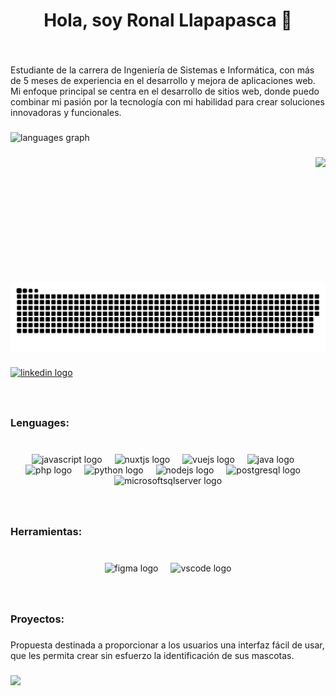 <h1 align="center">Hola, soy Ronal Llapapasca 👋</h1>

###

<br clear="both">

<p align="left">Estudiante de la carrera de Ingeniería de Sistemas e Informática, con más de 5 meses de experiencia en el desarrollo y mejora de aplicaciones web. Mi enfoque principal se centra en el desarrollo de sitios web, donde puedo combinar mi pasión por la tecnología con mi habilidad para crear soluciones innovadoras y funcionales.</p>

###

<div align="left">
  <img src="https://github-readme-stats.vercel.app/api/top-langs?username=Jamesllm&locale=es&hide_title=false&layout=compact&card_width=320&langs_count=8&theme=dark&hide_border=true&order=2" height="200" alt="languages graph"  />
</div>

###

<img align="right" height="200" src="https://lh3.googleusercontent.com/a/ACg8ocLYnnWJW-d71S2muhW_1Cs3jS2kQ-haCs5ktB8EyHYO6jaYe3f2=s288-c-no"  />

###

<img src="https://raw.githubusercontent.com/Jamesllm/Jamesllm/output/snake.svg" alt="Snake animation" />

###

<div align="left">
  <a href="https://www.linkedin.com/in/ronal-llapapasca/" target="_blank">
    <img src="https://img.shields.io/static/v1?message=LinkedIn&logo=linkedin&label=&color=0077B5&logoColor=white&labelColor=&style=for-the-badge" height="40" alt="linkedin logo"  />
  </a>
</div>

###

<br clear="both">

<h3 align="left">Lenguages:</h3>

###

<br clear="both">

<div align="center">
  <img src="https://cdn.jsdelivr.net/gh/devicons/devicon/icons/javascript/javascript-original.svg" height="40" alt="javascript logo"  />
  <img width="12" />
  <img src="https://cdn.jsdelivr.net/gh/devicons/devicon/icons/nuxtjs/nuxtjs-original.svg" height="40" alt="nuxtjs logo"  />
  <img width="12" />
  <img src="https://cdn.jsdelivr.net/gh/devicons/devicon/icons/vuejs/vuejs-original.svg" height="40" alt="vuejs logo"  />
  <img width="12" />
  <img src="https://cdn.jsdelivr.net/gh/devicons/devicon/icons/java/java-original.svg" height="40" alt="java logo"  />
  <img width="12" />
  <img src="https://cdn.jsdelivr.net/gh/devicons/devicon/icons/php/php-original.svg" height="40" alt="php logo"  />
  <img width="12" />
  <img src="https://cdn.jsdelivr.net/gh/devicons/devicon/icons/python/python-original.svg" height="40" alt="python logo"  />
  <img width="12" />
  <img src="https://cdn.jsdelivr.net/gh/devicons/devicon/icons/nodejs/nodejs-original.svg" height="40" alt="nodejs logo"  />
  <img width="12" />
  <img src="https://cdn.jsdelivr.net/gh/devicons/devicon/icons/postgresql/postgresql-original.svg" height="40" alt="postgresql logo"  />
  <img width="12" />
  <img src="https://cdn.jsdelivr.net/gh/devicons/devicon/icons/microsoftsqlserver/microsoftsqlserver-plain.svg" height="40" alt="microsoftsqlserver logo"  />
</div>

###

<br clear="both">

<h3 align="left">Herramientas:</h3>

###

<br clear="both">

<div align="center">
  <img src="https://cdn.jsdelivr.net/gh/devicons/devicon/icons/figma/figma-original.svg" height="40" alt="figma logo"  />
  <img width="12" />
  <img src="https://cdn.jsdelivr.net/gh/devicons/devicon/icons/vscode/vscode-original.svg" height="40" alt="vscode logo"  />
</div>

###

<br clear="both">

<h3 align="left">Proyectos:</h3>

###

<p align="left">Propuesta destinada a proporcionar a los usuarios una interfaz fácil de usar, que les permita crear sin esfuerzo la identificación de sus mascotas.</p>

###

<img align="left" height="300" src="https://camo.githubusercontent.com/746eee3166fef1f6e544b69642cd9267d5539cf22c026d514964594e4612d044/68747470733a2f2f692e706f7374696d672e63632f375a467378334a482f36353473686f74732d736f2e6a7067"  />

###